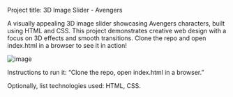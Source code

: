 Project title: 3D Image Slider - Avengers 

A visually appealing 3D image slider showcasing Avengers characters, built using HTML and CSS. This project demonstrates creative web design with a focus on 3D effects and smooth transitions. Clone the repo and open index.html in a browser to see it in action!

![image](https://github.com/user-attachments/assets/a5cd3a79-a480-40ed-a070-126360bfeea2)

Instructions to run it: “Clone the repo, open index.html in a browser.”

Optionally, list technologies used: HTML, CSS.
